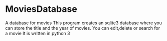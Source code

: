 # MoviesDatabase
A database for movies
This program creates an sqlite3 database where you can store the title and the year of movies.
You can edit,delete or search for a movie
It is written in python 3

